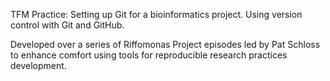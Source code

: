 
TFM Practice: Setting up Git for a bioinformatics project. Using version control with Git and GitHub.

Developed over a series of Riffomonas Project episodes led by Pat Schloss to enhance comfort using tools for
reproducible research practices development.
